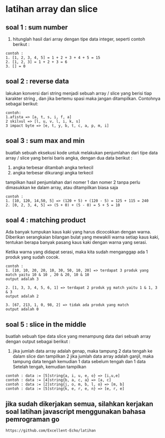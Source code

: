 # latihan array dan slice


## soal 1 : sum number

1. hitunglah hasil dari array dengan tipe data integer, seperti contoh berikut :
```
contoh :
1. [1, 2, 3, 4, 5] = 1 + 2 + 3 + 4 + 5 = 15 
2. [1, 2, 3] = 1 + 2 + 3 = 6 
3. [] = 0
```

## soal 2 : reverse data

lakukan konversi dari string menjadi sebuah array / slice yang berisi tiap karakter string , dan jika bertemu spasi maka jangan ditampilkan. Contohnya sebagai berikut:

```
contoh: 
1.afista => [a, t, s, i, f, a]
2 skilvul => [l, u, v, l, i, k, s]
3 impact byte => [e, t, y, b, t, c, a, p, m, i]
```

## soal 3 : sum max and min

buatlah sebuah eksekusi kode untuk melakukan penjumlahan dari tipe data array / slice yang berisi baris angka, dengan dua data berikut : 
1. angka terbesar ditambah angka terkecil 
2. angka terbesar dikurangi angka terkecil

tampilkan hasil penjumlahan dari nomer 1 dan nomer 2 tanpa perlu dimasukkan ke dalam array, atau ditampilkan biasa saja

```
contoh : 
1. [10, 120, 14,50, 5] => (120 + 5) + (120 - 5) = 125 + 115 = 240
2. [0, 2, 3, 4, 5] => (5 + 0) + (5 - 0) = 5 + 5 = 10
```

## soal 4 : matching product

Ada banyak tumpukan kaus kaki yang harus dicocokkan dengan warna. Diberikan serangkaian bilangan bulat yang mewakili warna setiap kaus kaki, tentukan berapa banyak pasang kaus kaki dengan warna yang serasi.

Ketika warna yang didapat serasi, maka kita sudah menganggap ada 1 produk yang sudah cocok.

```
contoh : 
1. [10, 10, 20, 20, 10, 30, 50, 10, 20] => terdapat 3 produk yang match yaitu 10 & 10 , 20 & 20, 10 & 10
output adalah 3

2. [1, 3, 3, 4, 5, 6, 1] => terdapat 2 produk yg match yaitu 1 & 1, 3 & 3
output adalah 2

3. [67, 213, 1, 0, 98, 2] => tidak ada produk yang match
output adalah 0
```


## soal 5 : slice in the middle 

buatlah sebuah tipe data slice yang menampung data dari sebuah array dengan output sebagai berikut :
1. jika jumlah data array adalah genap, maka tampung 2 data tengah ke dalam slice dan tampilkan
2 jika jumlah data array adalah ganjil, maka tampung data tengah kemudian 1 data sebelum tengah dan 1 data Setelah tengah, kemudian tampilkan

```
contoh : data := [5]string{a, i, u, e, o} => [i,u,e]
contoh : data := [4]string{b, a, c, a} => [a, c]
contoh : data := [2]string{j, o, m, b, l, o} => [m, b]
contoh : data := [5]string{k, e, r, e, n} => [e, r, e]
```


## jika sudah dikerjakan semua, silahkan kerjakan soal latihan javascript menggunakan bahasa pemrograman go
```
https://github.com/Excellent-Echo/latihan
```

